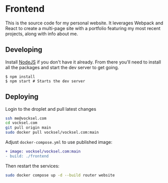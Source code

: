# Frontend

This is the source code for my personal website. It leverages Webpack and React to create a multi-page site with a portfolio featuring my most recent projects, along with info about me.

## Developing

Install [NodeJS](https://nodejs.org/en/) if you don't have it already. From there you'll need to install all the packages and start the dev server to get going.

```shell
$ npm install
$ npm start # Starts the dev server
```

## Deploying

Login to the droplet and pull latest changes

```sh
ssh me@vocksel.com
cd vocksel.com
git pull origin main
sudo docker pull vocksel/vocksel.com:main
```

Adjust `docker-compose.yml` to use published image:

```diff
+ image: vocksel/vocksel.com:main
- build: ./frontend
```

Then restart the services:

```sh
sudo docker compose up -d --build router website
```

